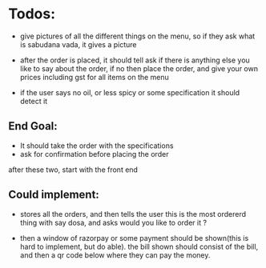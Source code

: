 # Todos:
- give pictures of all the different things on the menu, so if they ask what is 
sabudana vada, it gives a picture

- after the order is placed, it should tell ask if there is anything else you like to say about
the order, if no then place the order, and give your own prices including gst for all items on
the menu

- if the user says no oil, or less spicy or some specification it should detect it

## End Goal:

- It should take the order with the specifications
- ask for confirmation before placing the order

after these two, start with the front end


## Could implement:

- stores all the orders, and then tells the user this is the most ordererd thing with say dosa, and asks
would you like to order it ?

- then a window of razorpay or some payment should be shown(this is hard to implement, but do able). the bill shown should consist of the bill, and then a qr code below where they can pay the money.
